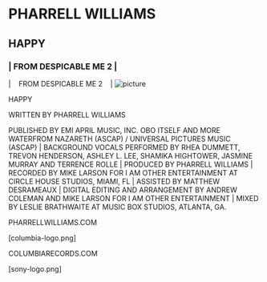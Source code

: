 <!DOCTYPE html>
<html>
  <head>
     <h1>PHARRELL WILLIAMS</h1>
     <h2>HAPPY</h2>
     <h3>|  FROM DESPICABLE ME 2 |</h3>
  </head>
      
 | &nbsp;&nbsp; FROM DESPICABLE ME 2 &nbsp;&nbsp; |
        <body><img src=images/cover.jpg alt="picture"/>
        </body>

 HAPPY

 WRITTEN BY PHARRELL WILLIAMS

 PUBLISHED BY EMI APRIL MUSIC, INC. OBO ITSELF AND MORE WATERFROM NAZARETH (ASCAP) / UNIVERSAL PICTURES MUSIC (ASCAP) | BACKGROUND VOCALS PERFORMED BY RHEA DUMMETT, TREVON HENDERSON, ASHLEY L. LEE, SHAMIKA HIGHTOWER, JASMINE MURRAY AND TERRENCE ROLLE | PRODUCED BY PHARRELL WILLIAMS | RECORDED BY MIKE LARSON FOR I AM OTHER ENTERTAINMENT AT CIRCLE HOUSE STUDIOS, MIAMI, FL | ASSISTED BY MATTHEW DESRAMEAUX | DIGITAL EDITING AND ARRANGEMENT BY ANDREW COLEMAN AND MIKE LARSON FOR I AM OTHER ENTERTAINMENT | MIXED BY LESLIE BRATHWAITE AT MUSIC BOX STUDIOS, ATLANTA, GA.

 PHARRELLWILLIAMS.COM

 [columbia-logo.png]

 COLUMBIARECORDS.COM

 [sony-logo.png]
</html>


